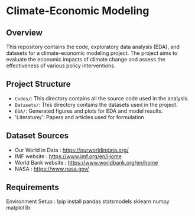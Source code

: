 # Climate-Economic Modeling

## Overview
This repository contains the code, exploratory data analysis (EDA), and datasets for a climate-economic modeling project. The project aims to evaluate the economic impacts of climate change and assess the effectiveness of various policy interventions.

## Project Structure
- `Codes/`: This directory contains all the source code used in the analysis.
- `Datasets/`: This directory contains the datasets used in the project.
- `EDA/`: Generated figures and plots for EDA and model results.
- 'Literature/': Papers and articles used for formulation

## Dataset Sources
- Our World in Data : https://ourworldindata.org/
- IMF website : https://www.imf.org/en/Home
- World Bank website : https://www.worldbank.org/en/home
- NASA : https://www.nasa.gov/

## Requirements
Environment Setup : !pip install pandas statsmodels sklearn numpy matplotlib

